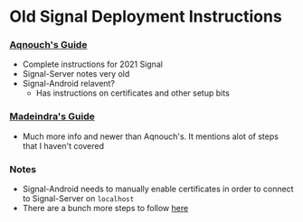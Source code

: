 # Old Signal Deployment Instructions

### [Aqnouch's Guide](https://github.com/aqnouch/Signal-Setup-Guide)

- Complete instructions for 2021 Signal
- Signal-Server notes very old
- Signal-Android relavent?
  - Has instructions on certificates and other setup bits

### [Madeindra's Guide](https://github.com/madeindra/signal-setup-guide)

- Much more info and newer than Aqnouch's. It mentions alot of steps that I haven't covered

### Notes

- Signal-Android needs to manually enable certificates in order to connect to Signal-Server on `localhost`
- There are a bunch more steps to follow [here](https://github.com/madeindra/signal-setup-guide/tree/master/signal-android)